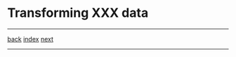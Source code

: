 # Transforming XXX data

<!-- In this page, cover the transform spec.

Filtering out data at ingestion time
Doing calculations in real-time at ingestion time (expressions)
Enrich at ingestion time against KV data (lookups)
Enrich at ingestion time against real-time KV data (lookups)
Truncating timestamps automatically
Pre-aggregating (rolling-up) data as it arrives
Generating Apache Datasketches for approximate results

-->

---

[back](01-connect.md) [index](README.md) [next](03-optimize.md) 

---